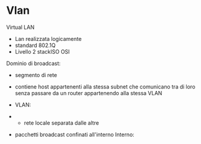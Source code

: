 # Vlan

Virtual LAN
- Lan realizzata logicamente
- standard 802.1Q
- Livello 2 stackISO OSI

Dominio di broadcast:
- segmento di rete
- contiene host appartenenti alla stessa subnet che comunicano tra di loro senza passare da un router appartenendo alla stessa VLAN

- VLAN:
- - rete locale separata dalle altre
- pacchetti broadcast confinati all'interno
Interno:
<!--stackedit_data:
eyJoaXN0b3J5IjpbNTU2MjE4MTA4XX0=
-->